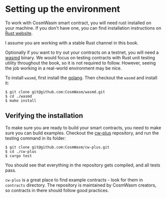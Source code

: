# Setting up the environment

To work with CosmWasm smart contract, you will need rust installed on your machine. If you don't have
one, you can find installation instructions on [Rust website](https://www.rust-lang.org/tools/install).

I assume you are working with a stable Rust channel in this book.

Optionally if you want to try out your contracts on a testnet, you will need a
[wasmd](https://github.com/CosmWasm/wasmd) binary. We would focus on testing
contracts with Rust unit testing utility throughout the book, so it is not required
to follow. However, seeing the job working in a real-world environment may be nice.

To install `wasmd`, first install the [golang](https://github.com/golang/go/wiki#working-with-go). Then
checkout the `wasmd` and install it:

```
$ git clone git@github.com:CosmWasm/wasmd.git
$ cd ./wasmd
$ make install
```

## Verifying the installation

To make sure you are ready to build your smart contracts, you need to make sure you can build examples.
Checkout the [cw-plus](https://github.com/CosmWasm/cw-plus) repository, and run the testing command in
its folder:

```
$ git clone git@github.com:CosmWasm/cw-plus.git
$ cd ./cw-plus
$ cargo test
```

You should see that everything in the repository gets compiled, and all tests pass. 

`cw-plus` is a great place to find example contracts - look for them in `contracts` directory. The
repository is maintained by CosmWasm creators, so contracts in there should follow good practices.
